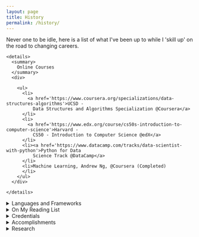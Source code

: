 ```yaml
---
layout: page
title: History
permalink: /history/
---
```


<!-- For styles with static names... -->

<link href="{{ "/assets/css/style.css" | relative_url }}" rel="stylesheet">

<div class='contentWrapper'>

  <p> Never one to be idle, here is a list of what I've been up to while I 'skill up' on the road to changing careers.</p>
  <!--  start 'Repos' List-->
  <!-- <details>
    <summary>
      Repositories
    </summary>
    <p><div class="github-card" data-github="babyalgebraist" data-width="400" data-height="" data-theme="default"></div></p>
  <script src="//cdn.jsdelivr.net/github-cards/latest/widget.js"></script>
    </details> -->
  <!--  end 'Repos' List -->

  <!-- 'Current' List -->



    <details>
      <summary>
        Online Courses
      </summary>
      <div>

        <ul>
          <li>
            <a href='https://www.coursera.org/specializations/data-structures-algorithms'>UCSD -
              Data Structures and Algorithms Specialization @Coursera</a>
          </li>
          <li>
            <a href='https://www.edx.org/course/cs50s-introduction-to-computer-science'>Harvard -
              CS50 - Introduction to Computer Science @edX</a>
          </li>
          <li><a href='https://www.datacamp.com/tracks/data-scientist-with-python'>Python for Data
              Science Track @DataCamp</a>
          </li>
          <li>Machine Learning, Andrew Ng, @Coursera (Completed)
          </li>
        </ul>
      </div>

    </details>
  <!-- End Activities -->
  <details>
  <summary>
    Languages and Frameworks
  </summary>
  <div>
    <ul>
      <li>Python: Learning since December 2018</li>
      <ul>
        <li>pandas, matplotlib.pyplot, sk-learn, statsmodels, numpy, visulaization</li>

      </ul>
      <li>@CS50 - C, C++, Java, JavaScript, HTML, CSS</li>

      <li>Octave/MATLAB: Machine Learning @Coursera </li>

    </ul>
  </div>
  </details>

  <details>
  <summary>
  On My Reading List
  </summary>
  <div>
  <!-- start 'Active Reading List' -->
  <ul>
      <li><cite>Computer Science Distilled</cite>, W.F. Filho,  2017</li>
      <li> <cite>Introduction to Computation and Programming Using Python</cite>J.V. Guttag, 2013</li>
      <li> <cite>An Introduction to Statistical Learning</cite>, G. James, D. Witten, T. Hastie, R. Tibshirani,
        2015</li>
      <li><cite>Learn Python 3 the Hard Way</cite>, Z.A. Shaw, 2017</li>
      <li><cite>Mathematical Statistics with Applications</cite>, D.D. Wackerly, W. Mendenhall III, R.L. Shaeffer, 2017
      </li>
      <li><cite>Numerical Analysis</cite>,R.L Burden, J.D. Faires, 2010</li>
      <li><cite>Statistical Models</cite>, D.A. Freedman, 2009</li>
      <li><cite>Think Bayes</cite>, A.B. Downey, 2013.</li>
      <li><cite>Think Python</cite>,A.B. Downey, 2015</li>
      <li><cite>Think Stats</cite>, A.B. Downey, 2014</li>
  </ul>
  <!-- end 'Active Reading List' -->
  </div>
  </details>
  <!-- end 'Current' List -->

  <!-- 'Credentials' List -->
  <details>
  <summary>
    Credentials
  </summary>
  <div>
        <h4>
          BA Specialization Pure and Applied Mathematics, Concordia University, 2018
        </h4>
        <table border="0">
          <thead>
            <tr style="text-align: center;">
              <th>Course Number</th>
              <th>Description</th>
            </tr>
          </thead>
          <TBODY>
              <TR>
                <TD>Fran 305</TD>
                <TD>Communication Orale</TD>
              </TR>
              <TR>
                <TD>Geol 210</TD>
                <TD>Introduction to the Earth</TD>
              </TR>
              <TR>
                <TD>Mast 217</TD>
                <TD>Intro/Mathematical Thinking</TD>
              </TR>
              <TR>
                <TD>Mast 219</TD>
                <TD>Multivariable Calculus II</TD>
              </TR>
              <TR>
                <TD>Mech 211</TD>
                <TD>Mechanical Engineering: Drawing</TD>
              </TR>
              <TR>
                <TD>Geol 208</TD>
                <TD>The Earth, Moon, and Planets</TD>
              </TR>
              <TR>
                <TD>Math 252</TD>
                <TD>Linear Algebra II</TD>
              </TR>
              <TR>
                <TD>Math 365</TD>
                <TD>Analysis II</TD>
              </TR>
              <TR>
                <TD>Stat 249</TD>
                <TD>Probability I</TD>
              </TR>
              <TR>
                <TD>Math 366</TD>
                <TD>Complex Analysis I</TD>
              </TR>
              <TR>
                <TD>Math 369</TD>
                <TD>Abstract Algebra I</TD>
              </TR>
              <TR>
                <TD>Math 392</TD>
                <TD>Elementary Number Theory</TD>
              </TR>
              <TR>
                <TD>Math 475</TD>
                <TD>Topic: Discrete Dynamical Systems</TD>
              </TR>
              <TR>
                <TD>Math 252</TD>
                <TD>Linear Algebra II</TD>
              </TR>
              <TR>
                <TD>Math 467</TD>
                <TD>Measure Theory</TD>
              </TR>
              <TR>
                <TD>Math 470</TD>
                <TD>Abstract Algebra II</TD>
              </TR>
              <TR>
                <TD>Math 494</TD>
                <TD>Topic: Set Theory</TD>
              </TR>
              <TR>
                <TD>Math 354</TD>
                <TD>Numerical Analysis</TD>
              </TR>
              <TR>
                <TD>Math 370</TD>
                <TD>Ordinary Differential Equations</TD>
              </TR>
              <TR>
                <TD>Math 464</TD>
                <TD>Real Analysis</TD>
              </TR>
              <TR>
                <TD>Math 494</TD>
                <TD>Topic: Algebraic Number Theory</TD>
              </TR>
              <TR>
                <TD>Math 457</TD>
                <TD>Fields and Galois Theory</TD>
              </TR>
              <TR>
                <TD>Math 494</TD>
                <TD>Topic: Random Matrices</TD>
              </TR>
            </TBODY>
        </table>

            <h3>
              BA History and Philosophy of Science, McGill University, 2001
            </h3>
    <!-- end 'Credentials' List -->

  </div>
  </details>

  <details>
  <summary>
    Accomplishments
  </summary>
  <!-- start 'Accomplishmets' List -->
    <div>
      <ul>
        <li style="list-style-type: none;">
          <h3>
            Trans-Atlantic Crossing, 2014
          </h3>
        </li>
        <ul style="list-style-type: none;">
          <li>
          <blockquote>
            <p>
              Of course things go wrong. If this was easy, someone else out would do it, so stop whingeing and carry on
            </p>

            <footer>— Sir Robin Knox-Johnston, <cite><a href="https://www.washingtonpost.com/sports/british-sailor-to-mark-50th-anniversary-of-circumnavigation/2019/04/19/e1e5d2e2-62e4-11e9-bf24-db4b9fb62aa2_story.html?noredirect=on&utm_term=.52ccec571e8f">Bernie Wilson @ Associated Press, 04.19.2019</a></cite></footer>
          </blockquote>
          </li>
        </ul>
        <li  style="list-style-type: none;">
          <h3>
            Montreal's only 3.5 star rating for a Steak House
          </h3>
          <ul style="list-style-type: none;">
            <li>
            <blockquote>
              <p>
                Since my first review in 1999, every meal I’ve enjoyed at Moishes has been better than the last. Yet I always held to the line that a steak house could never rate more than three stars for one reason: lack of innovation. But after many years I’ve come to the conclusion that though innovation and artistry always merit praise, shouldn’t the mastery of simplicity be commended as well?
              </p>

              <footer>— Leslie Chesterman, <cite><a href="https://www.montrealgazette.com/life/Fine+Dining+Moishes/6710436/story.html">Montreal Gazette, 06.27.2012</a></cite></footer>
            </blockquote>
            </li>
          </ul>
        </li>
      </ul>
      </div>

  </details>
  <!-- end 'Accomplishmets' List -->

  <!--  start 'Research' List-->
  <details>
    <summary>
      Research
    </summary>
      <div>
          <ul>
            <li>Work in Progress</li>
          </ul>
      </div>
    </details>
<!--  end 'Research' List -->
</div>
